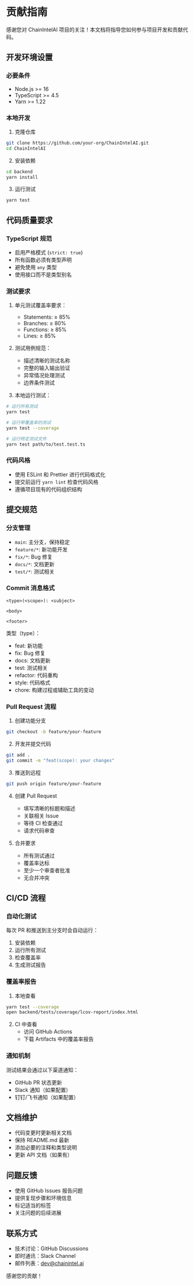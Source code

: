 # 贡献指南

感谢您对 ChainIntelAI 项目的关注！本文档将指导您如何参与项目开发和贡献代码。

## 开发环境设置

### 必要条件

- Node.js >= 16
- TypeScript >= 4.5
- Yarn >= 1.22

### 本地开发

1. 克隆仓库

```bash
git clone https://github.com/your-org/ChainIntelAI.git
cd ChainIntelAI
```

2. 安装依赖

```bash
cd backend
yarn install
```

3. 运行测试

```bash
yarn test
```

## 代码质量要求

### TypeScript 规范

- 启用严格模式 (`strict: true`)
- 所有函数必须有类型声明
- 避免使用 `any` 类型
- 使用接口而不是类型别名

### 测试要求

1. 单元测试覆盖率要求：

   - Statements: ≥ 85%
   - Branches: ≥ 80%
   - Functions: ≥ 85%
   - Lines: ≥ 85%

2. 测试用例规范：

   - 描述清晰的测试名称
   - 完整的输入输出验证
   - 异常情况处理测试
   - 边界条件测试

3. 本地运行测试：

```bash
# 运行所有测试
yarn test

# 运行带覆盖率的测试
yarn test --coverage

# 运行特定测试文件
yarn test path/to/test.test.ts
```

### 代码风格

- 使用 ESLint 和 Prettier 进行代码格式化
- 提交前运行 `yarn lint` 检查代码风格
- 遵循项目现有的代码组织结构

## 提交规范

### 分支管理

- `main`: 主分支，保持稳定
- `feature/*`: 新功能开发
- `fix/*`: Bug 修复
- `docs/*`: 文档更新
- `test/*`: 测试相关

### Commit 消息格式

```
<type>(<scope>): <subject>

<body>

<footer>
```

类型（type）：

- feat: 新功能
- fix: Bug 修复
- docs: 文档更新
- test: 测试相关
- refactor: 代码重构
- style: 代码格式
- chore: 构建过程或辅助工具的变动

### Pull Request 流程

1. 创建功能分支

```bash
git checkout -b feature/your-feature
```

2. 开发并提交代码

```bash
git add .
git commit -m "feat(scope): your changes"
```

3. 推送到远程

```bash
git push origin feature/your-feature
```

4. 创建 Pull Request

   - 填写清晰的标题和描述
   - 关联相关 Issue
   - 等待 CI 检查通过
   - 请求代码审查

5. 合并要求
   - 所有测试通过
   - 覆盖率达标
   - 至少一个审查者批准
   - 无合并冲突

## CI/CD 流程

### 自动化测试

每次 PR 和推送到主分支时会自动运行：

1. 安装依赖
2. 运行所有测试
3. 检查覆盖率
4. 生成测试报告

### 覆盖率报告

1. 本地查看

```bash
yarn test --coverage
open backend/tests/coverage/lcov-report/index.html
```

2. CI 中查看
   - 访问 GitHub Actions
   - 下载 Artifacts 中的覆盖率报告

### 通知机制

测试结果会通过以下渠道通知：

- GitHub PR 状态更新
- Slack 通知（如果配置）
- 钉钉/飞书通知（如果配置）

## 文档维护

- 代码变更时更新相关文档
- 保持 README.md 最新
- 添加必要的注释和类型说明
- 更新 API 文档（如果有）

## 问题反馈

- 使用 GitHub Issues 报告问题
- 提供复现步骤和环境信息
- 标记适当的标签
- 关注问题的后续进展

## 联系方式

- 技术讨论：GitHub Discussions
- 即时通讯：Slack Channel
- 邮件列表：dev@chainintel.ai

感谢您的贡献！
